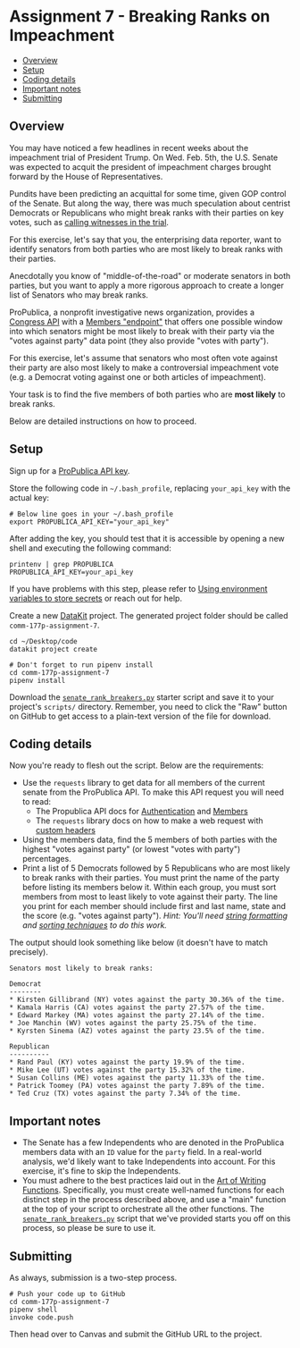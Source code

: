 # Assignment 7 - Breaking Ranks on Impeachment

- [Overview](#overview)
- [Setup](#setup)
- [Coding details](#coding-details)
- [Important notes](#important-notes)
- [Submitting](#submitting)

## Overview

You may have noticed a few headlines in recent weeks about the impeachment trial of President Trump. On Wed. Feb. 5th, the U.S. Senate was expected to acquit the president of impeachment charges brought forward by the House of Representatives.

Pundits have been predicting an acquittal for some time, given GOP control of the Senate. But along the way, there was much speculation about centrist Democrats or Republicans who might break ranks with their parties on key votes, such as [calling witnesses in the trial](https://www.nytimes.com/2020/01/31/us/politics/trump-impeachment-trial.html).

For this exercise, let's say that you, the enterprising data reporter, want to identify senators from both parties who are most likely to break ranks with their parties.

Anecdotally you know of "middle-of-the-road" or moderate senators in both parties, but you want to apply a more rigorous approach to create a longer list of Senators who may break ranks.

ProPublica, a nonprofit investigative news organization, provides a [Congress API][] with a [Members "endpoint"][] that offers one possible window into which senators might be most likely to break with their party via the "votes against party" data point (they also provide "votes with party"). 

For this exercise, let's assume that senators who most often vote against their party are also most likely to make a controversial impeachment vote (e.g. a Democrat voting against one or both articles of impeachment).

[Congress API]:https://www.propublica.org/datastore/api/propublica-congress-api
[Members "endpoint"]: https://projects.propublica.org/api-docs/congress-api/members/

Your task is to find the five members of both parties who are **most likely** to break ranks.

Below are detailed instructions on how to proceed.

## Setup

Sign up for a [ProPublica API key](https://www.propublica.org/datastore/api/propublica-congress-api).

Store the following code in `~/.bash_profile`, replacing `your_api_key` with the actual key: 

```
# Below line goes in your ~/.bash_profile
export PROPUBLICA_API_KEY="your_api_key"
``` 

After adding the key, you should test that it is accessible by opening a new shell and executing the following command: 

```
printenv | grep PROPUBLICA
PROPUBLICA_API_KEY=your_api_key
```

If you have problems with this step, please refer to [Using environment variables to store secrets](../docs/python/using_env_vars_for_secrets.md) or reach out for help.

Create a new [DataKit](../datakit.md) project. The generated project folder should be called `comm-177p-assignment-7`.  

```
cd ~/Desktop/code
datakit project create

# Don't forget to run pipenv install
cd comm-177p-assignment-7
pipenv install
```

Download the [`senate_rank_breakers.py`](../code/senate_rank_breakers.py) starter script and save it to your project's `scripts/` directory. Remember, you need to click the "Raw" button on GitHub to get access to a plain-text version of the file for download.

## Coding details

Now you're ready to flesh out the script. Below are the requirements:

* Use the `requests` library to get data for all members of the current senate from the ProPublica API. To make this API request you will need to read:
  * The Propublica API docs for [Authentication](https://projects.propublica.org/api-docs/congress-api/#authentication) and [Members](https://projects.propublica.org/api-docs/congress-api/members/)
  * The `requests` library docs on how to make a web request with [custom headers](http://docs.python-requests.org/en/master/user/quickstart/#custom-headers)
* Using the members data, find the 5 members of both parties with the highest "votes against party" (or lowest "votes with party") percentages.
* Print a list of 5 Democrats followed by 5 Republicans who are most likely to break ranks with their parties. You must print the name of the party before listing its members below it. Within each group, you must sort members from most to least likely to vote against their party. The line you print for each member should include first and last name, state and the score (e.g. "votes against party"). *Hint: You'll need [string formatting](https://www.w3schools.com/python/python_string_formatting.asp) and [sorting techniques](https://docs.python.org/3/howto/sorting.html) to do this work.*

The output should look something like below (it doesn't have to match precisely).

```
Senators most likely to break ranks:

Democrat
--------
* Kirsten Gillibrand (NY) votes against the party 30.36% of the time.
* Kamala Harris (CA) votes against the party 27.57% of the time.
* Edward Markey (MA) votes against the party 27.14% of the time.
* Joe Manchin (WV) votes against the party 25.75% of the time.
* Kyrsten Sinema (AZ) votes against the party 23.5% of the time.

Republican
----------
* Rand Paul (KY) votes against the party 19.9% of the time.
* Mike Lee (UT) votes against the party 15.32% of the time.
* Susan Collins (ME) votes against the party 11.33% of the time.
* Patrick Toomey (PA) votes against the party 7.89% of the time.
* Ted Cruz (TX) votes against the party 7.34% of the time.

```

## Important notes

* The Senate has a few Independents who are denoted in the ProPublica members data with an `ID` value for the `party` field. In a real-world analysis, we'd likely want to take Independents into account. For this exercise, it's fine to skip the Independents.
* You must adhere to the best practices laid out in the [Art of Writing Functions](../docs/python/art_of_funcitons.md). Specifically, you must create well-named functions for each distinct step in the process described above, and use a "main" function at the top of your script to orchestrate all the other functions. The [`senate_rank_breakers.py`](../code/senate_rank_breakers.py) script that we've provided starts you off on this process, so please be sure to use it.

## Submitting

As always, submission is a two-step process.

```
# Push your code up to GitHub
cd comm-177p-assignment-7
pipenv shell
invoke code.push
```

Then head over to Canvas and submit the GitHub URL to the project.